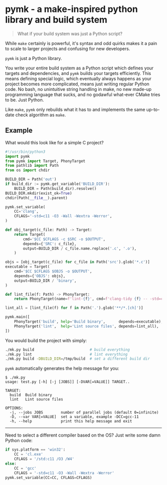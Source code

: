 # pymk - a make-inspired python library and build system
> What if your build system was just a Python script?

While `make` certainly is powerful, it's syntax and odd quirks makes it a pain to scale to larger projects and confusing for new developers.

`pymk` is just a Python library.

You write your entire build system as a Python script which defines your targets and dependencies, and `pymk` builds your targets efficiently. This means defining special logic, which eventually always happens as your project becomes more complicated, means just writing regular Python code. No bash, no unintuitive string handling in make, no new made-up programming language that sucks, and no godawful what-ever CMake tries to be. Just Python.

Like `make`, `pymk` only rebuilds what it has to and implements the same up-to-date check algorithm as `make`.

## Example
What would this look like for a simple C project?

```python
#!/usr/bin/python3
import pymk
from pymk import Target, PhonyTarget
from pathlib import Path
from os import chdir

BUILD_DIR = Path('out')
if build_dir := pymk.get_variable('BUILD_DIR'):
    BUILD_DIR = Path(build_dir).resolve()
BUILD_DIR.mkdir(exist_ok=True)
chdir(Path(__file__).parent)

pymk.set_variable(
    CC='clang',
    CFLAGS='-std=c11 -O3 -Wall -Wextra -Werror',
)

def obj_target(c_file: Path) -> Target:
    return Target(
        cmd='$CC $CFLAGS -c $SRC -o $OUTPUT',
        depends={'SRC': c_file},
        output=BUILD_DIR / c_file.name.replace('.c', '.o'),
    )

objs = [obj_target(c_file) for c_file in Path('src').glob('*.c')]
executable = Target(
    cmd='$CC $CFLAGS $OBJS -o $OUTPUT',
    depends={'OBJS': objs},
    output=BUILD_DIR / 'binary',
)

def lint_file(f: Path) -> PhonyTarget:
    return PhonyTarget(name=f'lint-{f}', cmd=f'clang-tidy {f} -- -std=c11')

lint_all = [lint_file(f) for f in Path('.').glob('**/*.[ch]')]

pymk.main([
    PhonyTarget('build', help='Build binary',      depends=executable),
    PhonyTarget('lint',  help='Lint source files', depends=lint_all),
])
```

You would build the project with simply:
```bash
./mk.py build                         # build everything
./mk.py lint                          # lint everything
./mk.py build -DBUILD_DIR=/tmp/build  # set a different build dir
```

`pymk` automatically generates the help message for you:

```
$ ./mk.py
usage: test.py [-h] [-j [JOBS]] [-DVAR[=VALUE]] TARGET..

TARGET:
  build  Build binary
  lint   Lint source files

OPTIONS:
  -j, --jobs JOBS        number of parallel jobs (default 0=infinite)
  -D, --var VAR[=VALUE]  set a variable, example -DCC=gcc-11
  -h, --help             print this help message and exit
```

---

Need to select a different compiler based on the OS? Just write some damn Python code:

```python
if sys.platform == 'win32':
    CC = 'cl.exe'
    CFLAGS = '/std:c11 /O3 /W4'
else:
    CC = 'gcc'
    CFLAGS = '-std=c11 -O3 -Wall -Wextra -Werror'
pymk.set_variable(CC=CC, CFLAGS=CFLAGS)
```
